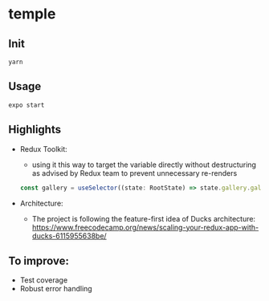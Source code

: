 # temple

## Init

```console
yarn
```

## Usage

```console
expo start
```

## Highlights

- Redux Toolkit:

  - using it this way to target the variable directly without destructuring as advised by Redux team to prevent unnecessary re-renders

  ```javascript
  const gallery = useSelector((state: RootState) => state.gallery.gallery);
  ```
- Architecture: 
   - The project is following the feature-first idea of Ducks architecture: https://www.freecodecamp.org/news/scaling-your-redux-app-with-ducks-6115955638be/

## To improve:

- Test coverage
- Robust error handling
